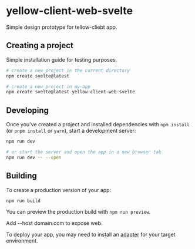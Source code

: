 # yellow-client-web-svelte

Simple design prototype for tellow-cliebt app.

## Creating a project

Simple installation guide for testing purposes.

```bash
# create a new project in the current directory
npm create svelte@latest

# create a new project in my-app
npm create svelte@latest yellow-client-web-svelte
```

## Developing

Once you've created a project and installed dependencies with `npm install` (or `pnpm install` or `yarn`), start a development server:

```bash
npm run dev

# or start the server and open the app in a new browser tab
npm run dev -- --open
```

## Building

To create a production version of your app:

```bash
npm run build
```

You can preview the production build with `npm run preview`.

Add --host domain.com to expose web.

To deploy your app, you may need to install an [adapter](https://kit.svelte.dev/docs/adapters) for your target environment.
